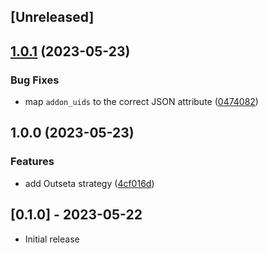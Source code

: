 ## [Unreleased]

## [1.0.1](https://github.com/tiltcamp/omniauth-outseta/compare/v1.0.0...v1.0.1) (2023-05-23)


### Bug Fixes

* map `addon_uids` to the correct JSON attribute ([0474082](https://github.com/tiltcamp/omniauth-outseta/commit/0474082f6ee91554940612c88b51b5a0da68d2ee))

## 1.0.0 (2023-05-23)


### Features

* add Outseta strategy ([4cf016d](https://github.com/tiltcamp/omniauth-outseta/commit/4cf016dcac2053085ab72decb05001006a22d818))

## [0.1.0] - 2023-05-22

- Initial release
